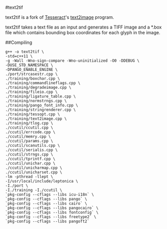 #text2tif

text2tif is a fork of [Tesseract](https://github.com/tesseract-ocr/tesseract)'s [text2image](https://github.com/tesseract-ocr/tesseract/blob/b1c138284/training/text2image.cpp) program.

text2tif takes a text file as an input and generates a TIFF image and a *.box  file which contains bounding box coordinates for each glyph in the image.


##Compiling

```
g++ -o text2tif \
-std=c++11 \
-g -Wall -Wno-sign-compare -Wno-uninitialized -O0 -DDEBUG \
-DUSE_STD_NAMESPACE \
-DPANGO_ENABLE_ENGINE \
./port/strcasestr.cpp \
./training/boxchar.cpp \
./training/commandlineflags.cpp \
./training/degradeimage.cpp \
./training/fileio.cpp \
./training/ligature_table.cpp \
./training/normstrngs.cpp \
./training/pango_font_info.cpp \
./training/stringrenderer.cpp \
./training/tessopt.cpp \
./training/text2image.cpp \
./training/tlog.cpp \
./ccutil/ccutil.cpp \
./ccutil/errcode.cpp \
./ccutil/memry.cpp \
./ccutil/params.cpp \
./ccutil/scanutils.cpp \
./ccutil/serialis.cpp \
./ccutil/strngs.cpp \
./ccutil/tprintf.cpp \
./ccutil/unichar.cpp \
./ccutil/unicharmap.cpp \
./ccutil/unicharset.cpp \
-lm -pthread -llept \
-I/usr/local/include/leptonica \
-I./port \
-I./training -I./ccutil \
`pkg-config --cflags --libs icu-i18n` \
`pkg-config --cflags --libs pango` \
`pkg-config --cflags --libs cairo` \
`pkg-config --cflags --libs pangocairo` \
`pkg-config --cflags --libs fontconfig` \
`pkg-config --cflags --libs freetype2` \
`pkg-config --cflags --libs pangoft2`
```
